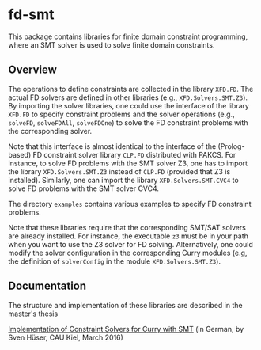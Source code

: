 fd-smt
======

This package contains libraries for finite domain constraint programming,
where an SMT solver is used to solve finite domain constraints.

Overview
--------

The operations to define constraints are collected in the library `XFD.FD`.
The actual FD solvers are defined in other libraries (e.g.,
`XFD.Solvers.SMT.Z3`). By importing the solver libraries,
one could use the interface of the library `XFD.FD` to specify
constraint problems and the solver operations (e.g., `solveFD`,
`solveFDAll`, `solveFDOne`) to solve the FD constraint problems
with the corresponding solver.

Note that this interface is almost identical to the interface
of the (Prolog-based) FD constraint solver library `CLP.FD`
distributed with PAKCS. For instance, to solve FD problems
with the SMT solver Z3, one has to import the library
`XFD.Solvers.SMT.Z3` instead of `CLP.FD` (provided that Z3 is installed).
Similarly, one can import the library `XFD.Solvers.SMT.CVC4`
to solve FD problems with the SMT solver CVC4.

The directory `examples` contains various examples to specify
FD constraint problems.

Note that these libraries require that the corresponding SMT/SAT solvers
are already installed. For instance, the executable `z3` must be
in your path when you want to use the Z3 solver for FD solving.
Alternatively, one could modify the solver configuration in the
corresponding Curry modules (e.g, the definition of `solverConfig`
in the module `XFD.Solvers.SMT.Z3`).


Documentation
-------------

The structure and implementation of these libraries
are described in the master's thesis

[Implementation of Constraint Solvers for Curry with SMT](https://www.informatik.uni-kiel.de/~mh/lehre/abschlussarbeiten/msc/hueser.pdf)
(in German, by Sven Hüser, CAU Kiel, March 2016)
